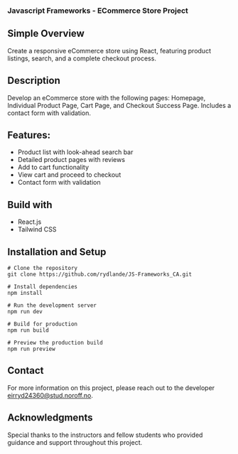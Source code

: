 ### Javascript Frameworks - ECommerce Store Project


## Simple Overview
Create a responsive eCommerce store using React, featuring product listings, search, and a complete checkout process.

## Description
Develop an eCommerce store with the following pages: Homepage, Individual Product Page, Cart Page, and Checkout Success Page. Includes a contact form with validation.

## Features:
- Product list with look-ahead search bar
- Detailed product pages with reviews
- Add to cart functionality
- View cart and proceed to checkout
- Contact form with validation

## Build with
- React.js
- Tailwind CSS

## Installation and Setup

```
# Clone the repository
git clone https://github.com/rydlande/JS-Frameworks_CA.git

# Install dependencies
npm install

# Run the development server
npm run dev

# Build for production
npm run build

# Preview the production build
npm run preview
```


## Contact
For more information on this project, please reach out to the developer eirryd24360@stud.noroff.no.

## Acknowledgments
Special thanks to the instructors and fellow students who provided guidance and support throughout this project.
